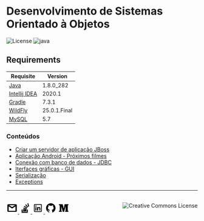 # Desenvolvimento de Sistemas Orientado à Objetos 
![License](https://img.shields.io/badge/Code%20License-MIT-blue.svg)
![java](https://img.shields.io/badge/UFSC-Desenvolvimento%20de%20Sistemas-blue.svg)

## Requirements
| Requisite                                                                | Version        |
|--------------------------------------------------------------------------|----------------|
| [Java](https://www.java.com/en/download/manual.jsp)                      | 1.8.0_282      |
| [Intellij IDEA](https://www.jetbrains.com/idea/download/#section=linux)  | 2020.1         |
| [Gradle](https://gradle.org/install/)                                    | 7.3.1          |
| [WildFly](https://www.wildfly.org/)                                      | 25.0.1.Final   |
| [MySQL](https://www.mysql.com/)                                          | 5.7            |


### Conteúdos
- [Criar um servidor de aplicação JBoss](application_server/)
- [Aplicação Android - Próximos filmes](trabalho-app_android/)
- [Conexão com banco de dados - JDBC](https://github.com/brunocampos01/handle-database-with-code/tree/master/relational/mySQL/jdbc)
- [Iterfaces gráficas - GUI](gui/)
- [Serialização](serialization/)
- [Exceptions](handle_exceptions/)

---

<p  align="left">
	<br/>
	<a href="mailto:brunocampos01@gmail.com" target="_blank"><img src="https://github.com/brunocampos01/brunocampos01/blob/main/images/email.png" width="30">
	</a>
	<a href="https://stackoverflow.com/users/8329698/bruno-campos" target="_blank"><img src="https://github.com/brunocampos01/brunocampos01/blob/main/images/stackoverflow.png" width="30">
	</a>
	<a href="https://www.linkedin.com/in/brunocampos01" target="_blank"><img src="https://github.com/brunocampos01/brunocampos01/blob/main/images/linkedin.png" width="30">
	</a>
	<a href="https://github.com/brunocampos01" target="_blank"><img src="https://github.com/brunocampos01/brunocampos01/blob/main/images/github.png" width="30"></a>
	<a href="https://medium.com/@brunocampos01" target="_blank"><img src="https://github.com/brunocampos01/brunocampos01/blob/main/images/medium.png" width="30">
	</a>
    <a rel="license" href="http://creativecommons.org/licenses/by-sa/4.0/"><img alt="Creative Commons License" style="border-width:0" src="https://i.creativecommons.org/l/by-sa/4.0/88x31.png",  align="right" />
    </a>
    <br/>
</p>

